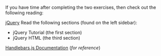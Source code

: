 If you have time after completing the two exercises, then check out the following reading:

[jQuery](http://www.w3schools.com/jquery/default.asp)
Read the following sections (found on the left sidebar):
  - jQuery Tutorial (the first section)
  - jQuery HTML (the third section)

[Handlebars.js Documentation](http://handlebarsjs.com/) (_for reference_)
